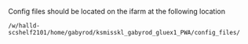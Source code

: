Config files should be located on the ifarm at the following location
```
/w/halld-scshelf2101/home/gabyrod/ksmisskl_gabyrod_gluex1_PWA/config_files/
```
